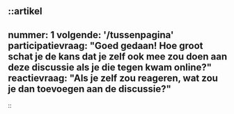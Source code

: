 ::artikel
---
nummer: 1
volgende: '/tussenpagina'
participatievraag: "**Goed gedaan!** Hoe groot schat je de kans dat je zelf ook mee zou doen aan deze discussie als je die tegen kwam online?"
reactievraag: "Als je zelf zou reageren, wat zou je dan toevoegen aan de discussie?"
---
::
